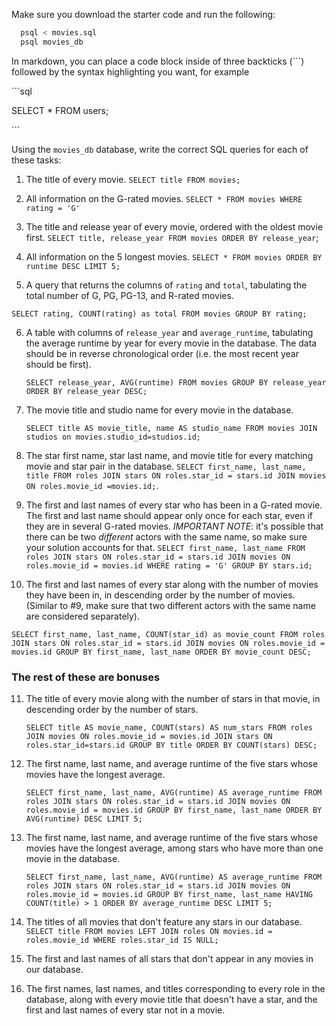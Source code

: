 Make sure you download the starter code and run the following:

```sh
  psql < movies.sql
  psql movies_db
```

In markdown, you can place a code block inside of three backticks (```) followed by the syntax highlighting you want, for example

\```sql

SELECT \* FROM users;

\```

Using the `movies_db` database, write the correct SQL queries for each of these tasks:

1.  The title of every movie.
    `SELECT title FROM movies;`

2.  All information on the G-rated movies.
    `SELECT * FROM movies WHERE rating = 'G'`

3.  The title and release year of every movie, ordered with the
    oldest movie first.
    `SELECT title, release_year FROM movies ORDER BY release_year`;
4.  All information on the 5 longest movies.
    `SELECT * FROM movies ORDER BY runtime DESC LIMIT 5;`

5.  A query that returns the columns of `rating` and `total`, tabulating the
    total number of G, PG, PG-13, and R-rated movies.

`SELECT rating, COUNT(rating) as total FROM movies GROUP BY rating;`

6.  A table with columns of `release_year` and `average_runtime`,
    tabulating the average runtime by year for every movie in the database. The data should be in reverse chronological order (i.e. the most recent year should be first).

    `SELECT release_year, AVG(runtime) FROM movies GROUP BY release_year ORDER BY release_year DESC;`

7.  The movie title and studio name for every movie in the
    database.

    `SELECT title AS movie_title, name AS studio_name FROM movies JOIN studios on movies.studio_id=studios.id;`

8.  The star first name, star last name, and movie title for every
    matching movie and star pair in the database.
    `SELECT first_name, last_name, title FROM roles JOIN stars ON roles.star_id = stars.id JOIN movies ON roles.movie_id =movies.id;`.

9.  The first and last names of every star who has been in a G-rated movie. The first and last name should appear only once for each star, even if they are in several G-rated movies. _IMPORTANT NOTE_: it's possible that there can be two _different_ actors with the same name, so make sure your solution accounts for that.
    `SELECT first_name, last_name FROM roles JOIN stars ON roles.star_id = stars.id JOIN movies ON roles.movie_id = movies.id WHERE rating = 'G' GROUP BY stars.id;`

10. The first and last names of every star along with the number
    of movies they have been in, in descending order by the number of movies. (Similar to #9, make sure
    that two different actors with the same name are considered separately).

`SELECT first_name, last_name, COUNT(star_id) as movie_count FROM roles JOIN stars ON roles.star_id = stars.id JOIN movies ON roles.movie_id = movies.id GROUP BY first_name, last_name ORDER BY movie_count DESC;`

### The rest of these are bonuses

11. The title of every movie along with the number of stars in
    that movie, in descending order by the number of stars.

    `SELECT title AS movie_name, COUNT(stars) AS num_stars FROM roles JOIN movies ON roles.movie_id = movies.id JOIN stars ON roles.star_id=stars.id GROUP BY title ORDER BY COUNT(stars) DESC;`

12. The first name, last name, and average runtime of the five
    stars whose movies have the longest average.

    `SELECT first_name, last_name, AVG(runtime) AS average_runtime FROM roles JOIN stars ON roles.star_id = stars.id JOIN movies ON roles.movie_id = movies.id GROUP BY first_name, last_name ORDER BY AVG(runtime) DESC LIMIT 5;`

13. The first name, last name, and average runtime of the five
    stars whose movies have the longest average, among stars who have more than one movie in the database.

    `SELECT first_name, last_name, AVG(runtime) AS average_runtime FROM roles JOIN stars ON roles.star_id = stars.id JOIN movies ON roles.movie_id = movies.id GROUP BY first_name, last_name HAVING COUNT(title) > 1 ORDER BY average_runtime DESC LIMIT 5;`

14. The titles of all movies that don't feature any stars in our
    database.
    `SELECT title FROM movies LEFT JOIN roles ON movies.id = roles.movie_id WHERE roles.star_id IS NULL;`

15. The first and last names of all stars that don't appear in any movies in our database.

16. The first names, last names, and titles corresponding to every
    role in the database, along with every movie title that doesn't have a star, and the first and last names of every star not in a movie.
